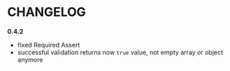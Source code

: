 # CHANGELOG

**0.4.2**

  - fixed Required Assert
  - successful validation returns now `true` value, not empty array or object anymore
